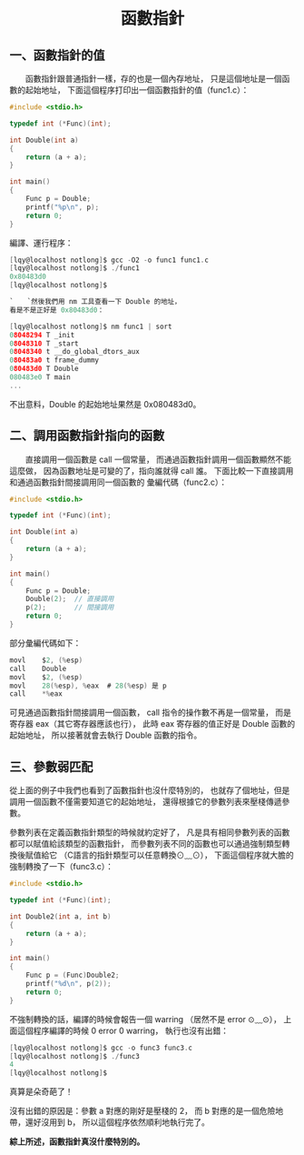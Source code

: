 
<a name="top"></a>

<h1 align="center">函數指針
</h1>

## 一、函數指針的值

　　函數指針跟普通指針一樣，存的也是一個內存地址，
只是這個地址是一個函數的起始地址，
下面這個程序打印出一個函數指針的值（func1.c）：

```c
#include <stdio.h>

typedef int (*Func)(int);

int Double(int a)
{
	return (a + a);
}

int main()
{
	Func p = Double;
	printf("%p\n", p);
	return 0;
}
```
編譯、運行程序：

```c
[lqy@localhost notlong]$ gcc -O2 -o func1 func1.c
[lqy@localhost notlong]$ ./func1
0x80483d0
[lqy@localhost notlong]$

`　　`然後我們用 nm 工具查看一下 Double 的地址，
看是不是正好是 0x80483d0：

[lqy@localhost notlong]$ nm func1 | sort
08048294 T _init
08048310 T _start
08048340 t __do_global_dtors_aux
080483a0 t frame_dummy
080483d0 T Double
080483e0 T main
...
```
不出意料，Double 的起始地址果然是 0x080483d0。

## 二、調用函數指針指向的函數

　　直接調用一個函數是 call 一個常量，
而通過函數指針調用一個函數顯然不能這麼做，
因為函數地址是可變的了，指向誰就得 call 誰。
下面比較一下直接調用和通過函數指針間接調用同一個函數的
彙編代碼（func2.c）：

```c
#include <stdio.h>

typedef int (*Func)(int);

int Double(int a)
{
	return (a + a);
}

int main()
{
	Func p = Double;
	Double(2);	// 直接調用
	p(2);		// 間接調用
	return 0;
}
```
部分彙編代碼如下：

```c
movl	$2, (%esp)
call	Double
movl	$2, (%esp)
movl	28(%esp), %eax	# 28(%esp) 是 p
call	*%eax
```
可見通過函數指針間接調用一個函數，
call 指令的操作數不再是一個常量，
而是寄存器 eax（其它寄存器應該也行），
此時 eax 寄存器的值正好是 Double 函數的起始地址，
所以接著就會去執行 Double 函數的指令。

## 三、參數弱匹配

從上面的例子中我們也看到了函數指針也沒什麼特別的，
也就存了個地址，但是調用一個函數不僅需要知道它的起始地址，
還得根據它的參數列表來壓棧傳遞參數。

參數列表在定義函數指針類型的時候就約定好了，
凡是具有相同參數列表的函數都可以賦值給該類型的函數指針，
而參數列表不同的函數也可以通過強制類型轉換後賦值給它
（C語言的指針類型可以任意轉換⊙﹏⊙），
下面這個程序就大膽的強制轉換了一下（func3.c）：

```c
#include <stdio.h>

typedef int (*Func)(int);

int Double2(int a, int b)
{
	return (a + a);
}

int main()
{
	Func p = (Func)Double2;
	printf("%d\n", p(2));
	return 0;
}
```
不強制轉換的話，編譯的時候會報告一個 warring
（居然不是 error ⊙﹏⊙），
上面這個程序編譯的時候 0 error 0 warring，
執行也沒有出錯：

```c
[lqy@localhost notlong]$ gcc -o func3 func3.c
[lqy@localhost notlong]$ ./func3
4
[lqy@localhost notlong]$
```
真算是朵奇葩了！

沒有出錯的原因是：參數 a 對應的剛好是壓棧的 2，
而 b 對應的是一個危險地帶，還好沒用到 b，
所以這個程序依然順利地執行完了。

<b>綜上所述，函數指針真沒什麼特別的。</b>
